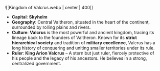 ![[Kingdom of Valcrus.webp | center | 400]]
- **Capital**: **Skyhelm** 
- **Geography**: Central Valtheron, situated in the heart of the continent, surrounded by rolling plains and rivers.
- **Culture**: **Valcrus** is the most powerful and ancient kingdom, tracing its lineage back to the founders of Valtheron. Known for its **strict hierarchical society** and tradition of **military excellence**, Valcrus has a long history of conquering and uniting smaller territories under its rule.
- **Ruler**: **King Arion Valcrus** – A stern but just ruler, fiercely protective of his people and the legacy of his ancestors. He believes in a strong, centralized government.
